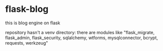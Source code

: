 # flask-blog
this is blog engine on flask

repository hasn't a venv directory: there are modules like "flask_migrate, flask_admin, flask_security, sqlalchemy, wtforms, mysqlconnector, bcrypt, requests, werkzeug"
